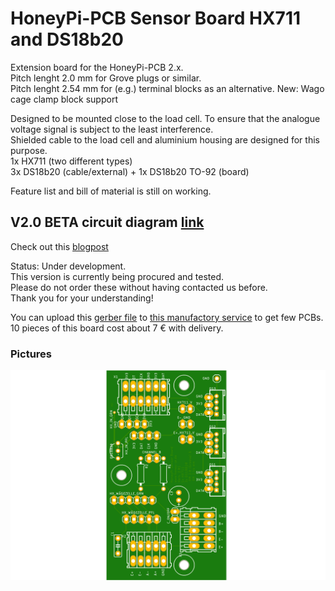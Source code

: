 # HoneyPi-PCB Sensor Board HX711 and DS18b20

Extension board for the HoneyPi-PCB 2.x.   
Pitch lenght 2.0 mm for Grove plugs or similar.  
Pitch lenght 2.54 mm for (e.g.) terminal blocks as an alternative. 
New: Wago cage clamp block support

Designed to be mounted close to the load cell. To ensure that the analogue voltage signal is subject to the least interference.  
Shielded cable to the load cell and aluminium housing are designed for this purpose.  
1x HX711 (two different types)  
3x DS18b20 (cable/external) + 1x DS18b20 TO-92 (board)  

Feature list and bill of material is still on working. 

## V2.0 BETA circuit diagram [link](./HoneyPI_Platine_2.01_Sensor_Plan.pdf)  
Check out this [blogpost](https://www.honey-pi.de/)  

Status: Under development.  
This version is currently being procured and tested.  
Please do not order these without having contacted us before.  
Thank you for your understanding!   

You can upload this [gerber file](./Sensor_Board_2.01_HX711_DS18b2_2020-11-16.zip) to [this manufactory service](https://jlcpcb.com/quote) to get few PCBs. 10 pieces of this board cost about 7 € with delivery.  

### Pictures
![Board render picture](./Pictures/Sensor_Board_2.01_HX711_DS18b2.png)  


